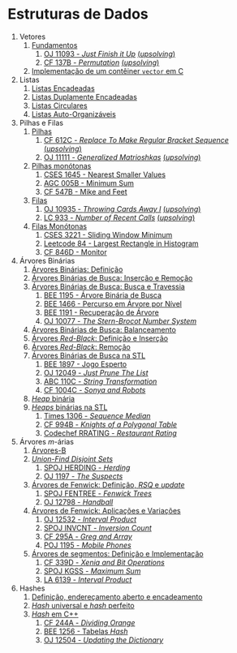 Estruturas de Dados
===================

1. Vetores
    1. [Fundamentos](slides/vetores_fundamentos/vetores_fundamentos.pdf)
        1. [OJ 11093 - _Just Finish it Up_](https://onlinejudge.org/index.php?option=com_onlinejudge&Itemid=8&page=show_problem&problem=2034) [(_upsolving_)](../Upsolving/OJ/11093/11093.pdf)
        1. [CF 137B - _Permutation_](https://www.google.com/url?sa=t&source=web&rct=j&opi=89978449&url=https://codeforces.com/problemset/problem/137/B&ved=2ahUKEwjAzOXn2YiPAxVnHbkGHfTzMJYQFnoECBoQAQ&usg=AOvVaw1iEWhUsl8pZiYfZ7bG6tNS) [(_upsolving_)](../Upsolving/CF/137B/137B.pdf)
    1. [Implementação de um contêiner `vector` em C](slides/vetores_implementacao/vetores_implementacao.pdf) 
1. Listas
    1. [Listas Encadeadas](slides/LE-1/LE-1.pdf)
    1. [Listas Duplamente Encadeadas](slides/LE-2/LE-2.pdf)
    1. [Listas Circulares](slides/LE-3/LE-3.pdf)
    1. [Listas Auto-Organizáveis](slides/LE-4/LE-4.pdf)
1. Pilhas e Filas
    1. [Pilhas](slides/pilhas/pilhas.pdf)
        1. [CF 612C - _Replace To Make Regular Bracket Sequence_](https://codeforces.com/problemset/problem/612/C) [(_upsolving_)](../Upsolving/CF/612C/612C.pdf)
        1. [OJ 11111 - _Generalized Matrioshkas_](https://onlinejudge.org/index.php?option=com_onlinejudge&Itemid=8&page=show_problem&problem=2052) [(_upsolving_)](../Upsolving/OJ/11111/11111.pdf)
    1. [Pilhas monótonas](slides/monostack/monostack.pdf)
        1. [CSES 1645 - Nearest Smaller Values](https://cses.fi/problemset/task/1645)
        1. [AGC 005B - Minimum Sum](https://atcoder.jp/contests/agc005/tasks/agc005_b)
        1. [CF 547B - Mike and Feet](https://codeforces.com/problemset/problem/547/B)
    1. [Filas](slides/filas/filas.pdf)
        1. [OJ 10935 - _Throwing Cards Away I_](https://onlinejudge.org/index.php?option=com_onlinejudge&Itemid=8&page=show_problem&problem=1876) [(_upsolving_)](../Upsolving/OJ/10935/10935.pdf)
        1. [LC 933 - _Number of Recent Calls_](https://leetcode.com/problems/number-of-recent-calls/description/) [(_upsolving_)](../Upsolving/Leetcode/933/933.pdf)
    1. [Filas Monótonas](slides/monoqueue/monoqueue.pdf)
        1. [CSES 3221 - Sliding Window Minimum](https://cses.fi/boi24/task/3221)
        1. [Leetcode 84 - Largest Rectangle in Histogram](https://leetcode.com/problems/largest-rectangle-in-histogram/description/)
        1. [CF 846D - Monitor](https://codeforces.com/contest/846/problem/D)
1. Árvores Binárias
    1. [Árvores Binárias: Definição](slides/arvore_binaria-definicao/arvore_binaria-definicao.pdf)
    1. [Árvores Binárias de Busca: Inserção e Remoção](slides/arvore_binaria_de_busca-insercao_e_remocao/arvore_binaria_de_busca-insercao_e_remocao.pdf)
    1. [Árvores Binárias de Busca: Busca e Travessia](slides/arvore_binaria_de_busca-busca_e_travessia/arvore_binaria_de_busca-busca_e_travessia.pdf)
        1. [BEE 1195 - Árvore Binária de Busca](../Upsolving/BEE/1195/1195.pdf)
        1. [BEE 1466 - Percurso em Árvore por Nível](../Upsolving/BEE/1466/1466.pdf)
        1. [BEE 1191 - Recuperação de Árvore](../Upsolving/BEE/1191/1191.pdf)
        1. [OJ 10077 - _The Stern-Brocot Number System_](../Upsolving/OJ/10077/10077.pdf)
    1. [Árvores Binárias de Busca: Balanceamento](slides/TR-4/TR-4.pdf)
    1. [Árvores _Red-Black_: Definição e Inserção](slides/TR-5/TR-5.pdf)
    1. [Árvores _Red-Black_: Remoção](slides/TR-6/TR-6.pdf)
    1. [Árvores Binárias de Busca na STL](slides/arvore_binaria_de_busca-stl/arvore_binaria_de_busca-stl.pdf) 
        1. [BEE 1897 - Jogo Esperto](../Upsolving/BEE/1897.pdf)
        1. [OJ 12049 - _Just Prune The List_](../Upsolving/OJ/12049/12049.pdf)
        1. [ABC 110C - _String Transformation_](../Upsolving/ABC/B110C/B110C.pdf)
        1. [CF 1004C - _Sonya and Robots_](../Upsolving/CF/1004C/1004C.pdf)
    1. [_Heap_ binária](slides/heaps-definicao/heaps-definicao.pdf) 
    1. [_Heaps_ binárias na STL](slides/heaps-stl/heaps-stl.pdf)
        1. [Times 1306 - _Sequence Median_](problems/Times_1306/Timus_1306.pdf)
        1. [CF 994B - _Knights of a Polygonal Table_](problems/CF_994B/CF_994B.pdf)
        1. [Codechef RRATING - _Restaurant Rating_](problems/Codechef_RRATING/Codechef_RRATING.pdf)
1. Árvores _m_-árias
    1. [Árvores-B](slides/BT-1/BT-1.pdf)
    1. [_Union-Find Disjoint Sets_](slides/ufds/ufds.pdf)
        1. [SPOJ HERDING - _Herding_](problems/SPOJ_HERDING/SPOJ_HERDING.pdf)
        1. [OJ 1197 - _The Suspects_](problems/OJ_1197/OJ_1197.pdf)
    1. [Árvores de Fenwick: Definição, _RSQ_ e _update_](slides/fenwick_tree-definicao/fenwick_tree-definicao.pdf)
        1. [SPOJ FENTREE - _Fenwick Trees_](problems/SPOJ_FENTREE/SPOJ_FENTREE.pdf)
        1. [OJ 12798 - _Handball_](problems/OJ_12798/OJ_12798.pdf)
    1. [Árvores de Fenwick: Aplicações e Variações](slides/fenwick_tree-aplicacoes/fenwick_tree-aplicacoes.pdf) 
        1. [OJ 12532 - _Interval Product_](problems/OJ_12532/OJ_12532.pdf)
        1. [SPOJ INVCNT - _Inversion Count_](problems/SPOJ_INVCNT/SPOJ_INVCNT.pdf)
        1. [CF 295A - _Greg and Array_](problems/CF_295A/CF_295A.pdf)
        1. [POJ 1195 - _Mobile Phones_](problems/POJ_1195/POJ_1195.pdf)
    1. [Árvores de segmentos: Definição e Implementação](slides/segtree/segtree.pdf)
        1. [CF 339D - _Xenia and Bit Operations_](problems/CF_339D/CF_339D.pdf)
        1. [SPOJ KGSS - _Maximum Sum_](problems/SPOJ_KGSS/SPOJ_KGSS.pdf)
        1. [LA 6139 - _Interval Product_](problems/LA_6139/LA_6139.pdf)
1. Hashes
    1. [Definição, endereçamento aberto e encadeamento](slides/HS-1/HS-1.pdf)
    1. [_Hash_ universal e _hash_ perfeito](slides/HS-2/HS-2.pdf)
    1. [_Hash_ em C++](slides/hash_em_cpp/hash_em_cpp.pdf)
        1. [CF 244A - _Dividing Orange_](problems/CF_244A/CF_244A.pdf)
        1. [BEE 1256 - Tabelas _Hash_](problems/BEE_1256/BEE_1256.pdf)
        1. [OJ 12504 - _Updating the Dictionary_](problems/OJ_12504/OJ_12504.pdf)
<!-- Assuntos pendentes:
1. Filas monótonas: https://medium.com/algorithms-and-leetcode/monotonic-queue-explained-with-leetcode-problems-7db7c530c1d6
2. Árvores AVL
3. BITree: range query com range update
4. Pilhas que retornam o max/min em O(1) com um campo extra: tal valor no momento da inserção (o próprio valor ou o do anterior, o que for melhor)
-->

<!-- Adicionar a implementação de set do GCC que tem operações extra: https://www.geeksforgeeks.org/ordered-set-gnu-c-pbds/ -->
